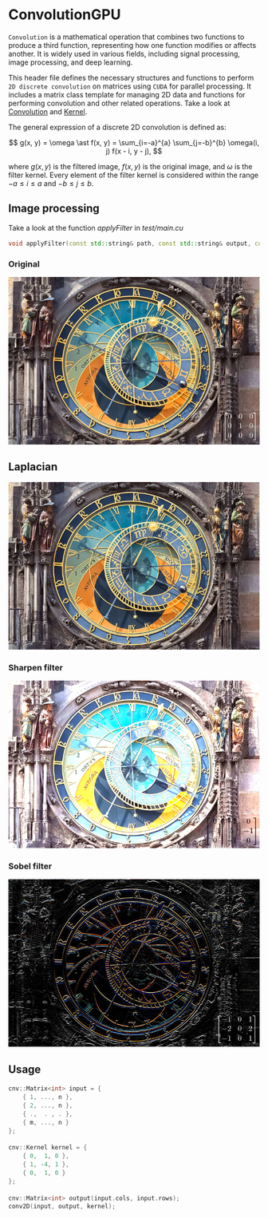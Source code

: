 # ConvolutionGPU
`Convolution` is a mathematical operation that combines two functions to produce a third function, representing how one function modifies or affects another. It is widely used in various fields, including signal processing, image processing, and deep learning.

This header file defines the necessary structures and functions to perform `2D discrete convolution` on matrices using `CUDA` for parallel processing. It includes a matrix class template for managing 2D data and functions for performing convolution and other related operations.
Take a look at [Convolution](https://en.wikipedia.org/wiki/Convolution) and [Kernel](https://en.wikipedia.org/wiki/Kernel_(image_processing)).

The general expression of a discrete 2D convolution is defined as:

$$
g(x, y) = \omega \ast f(x, y) = \sum_{i=-a}^{a} \sum_{j=-b}^{b} \omega(i, j) f(x - i, y - j),
$$

where $g(x, y)$ is the filtered image, $f(x, y)$ is the original image, and $\omega$ is the filter kernel. Every element of the filter kernel is considered within the range $-a \leq i \leq a$ and $-b \leq j \leq b$.

## Image processing
Take a look at the function *applyFilter* in *test/main.cu*
```c++
void applyFilter(const std::string& path, const std::string& output, const cnv::Kernel& kernel);
```

### Original
![](img/original.png)

## Laplacian
![](img/laplacian.png)

### Sharpen filter
![](img/sharpen.png)

### Sobel filter
![](img/sobel.png)

## Usage
```c++
cnv::Matrix<int> input = {
    { 1, ..., n },
    { 2, ..., n },
    { .,  . , . },
    { m, ..., n }
};

cnv::Kernel kernel = {
    { 0,  1, 0 },
    { 1, -4, 1 },
    { 0,  1, 0 }
};

cnv::Matrix<int> output(input.cols, input.rows);
conv2D(input, output, kernel);
```